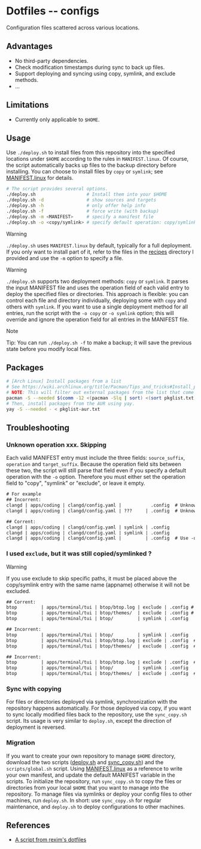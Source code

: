 # Dotfiles -- configs

Configuration files scattered across various locations.

## Advantages

- No third-party dependencies.
- Check modification timestamps during sync to back up files.
- Support deploying and syncing using copy, symlink, and exclude methods.
- ...

## Limitations

- Currently only applicable to `$HOME`.

## Usage

Use `./deploy.sh` to install files from this repository into the specified locations under `$HOME` according to the rules in `MANIFEST.linux`.
Of course, the script automatically backs up files to the backup directory before installing.
You can choose to install files by `copy` or `symlink`; see [MANIFEST.linux](./MANIFEST.linux) for details.

```sh
# The script provides several options.
./deploy.sh                   # Install them into your $HOME
./deploy.sh -d                # show sources and targets
./deploy.sh -h                # only offer help info
./deploy.sh -f                # force write (with backup)
./deploy.sh -m <MANIFEST>     # specify a manifest file
./deploy.sh -o <copy/symlink> # specify default operation: copy/symlink

```

> [!WARNING]
> `./deploy.sh` uses `MANIFEST.linux` by default, typically for a full deployment. If you only want to install part of it,
> refer to the files in the [recipes](./recipes/) directory I provided and use the `-m` option to specify a file.

> [!WARNING]
> `./deploy.sh` supports two deployment methods: `copy` or `symlink`. It parses the input MANIFEST file and uses the operation field
> of each valid entry to deploy the specified files or directories. This approach is flexible: you can control each file and
> directory individually, deploying some with `copy` and others with `symlink`.
> If you want to use a single deployment method for all entries, run the script with the `-o copy` or `-o symlink` option;
> this will override and ignore the operation field for all entries in the MANIFEST file.

> [!NOTE]
> Tip: You can run `./deploy.sh -f` to make a backup; it will save the previous state before you modify local files.

## Packages

```sh
# [Arch Linux] Install packages from a list
# See https://wiki.archlinux.org/title/Pacman/Tips_and_tricks#Install_packages_from_a_list
# NOTE: This will filter out external packages from the list that come from the AUR or are installed locally.
pacman -S --needed $(comm -12 <(pacman -Slq | sort) <(sort pkglist.txt))
# Then, install packages from the AUR using yay.
yay -S --needed - < pkglist-aur.txt
```

## Troubleshooting

### Unknown operation xxx. Skipping

Each valid MANIFEST entry must include the three fields: `source_suffix`, `operation` and `target_suffix`. Because the operation field sits between these two, the script will still parse that field even if you specify a default operation with the `-o` option. Therefore you must either set the operation field to "copy", "symlink" or "exclude", or leave it empty.

```txt
# For example
## Incorrent:
clangd | apps/coding | clangd/config.yaml |           .config  # Unknown operation clangd/config.yaml
clangd | apps/coding | clangd/config.yaml | ???     | .config  # Unknown operation ???.

## Corrent:
clangd | apps/coding | clangd/config.yaml | symlink | .config
clangd | apps/coding | clangd/config.yaml | symlink | .config
clangd | apps/coding | clangd/config.yaml |         | .config  # Use -o option
```

### I used `exclude`, but it was still copied/symlinked ?

> [!WARNING]
> If you use exclude to skip specific paths, it must be placed above the copy/symlink entry with the same name (appname)
> otherwise it will not be excluded.

```txt
## Corrent:
btop         | apps/terminal/tui | btop/btop.log | exclude | .config # OK
btop         | apps/terminal/tui | btop/themes/  | exclude | .config # OK
btop         | apps/terminal/tui | btop/         | symlink | .config

## Incorrent:
btop         | apps/terminal/tui | btop/         | symlink | .config
btop         | apps/terminal/tui | btop/btop.log | exclude | .config  # still be copied/symlinked
btop         | apps/terminal/tui | btop/themes/  | exclude | .config  # still be copied/symlinked

## Incorrent:
btop         | apps/terminal/tui | btop/btop.log | exclude | .config  # OK
btop         | apps/terminal/tui | btop/         | symlink | .config
btop         | apps/terminal/tui | btop/themes/  | exclude | .config  # still be copied/symlinked
```

### Sync with copying

For files or directories deployed via symlink, synchronization with the repository happens automatically. For those deployed via copy, if you want to sync locally modified files back to the repository, use the `sync_copy.sh` script. Its usage is very similar to `deploy.sh`, except the direction of deployment is reversed.

### Migration

If you want to create your own repository to manage `$HOME` directory, download the two scripts ([deploy.sh](./deploy.sh) and [sync_copy.sh](./sync_copy.sh)) and the `scripts/global.sh` script. Using [MANIFEST.linux](./MANIFEST.linux) as a reference to write your own manifest, and update the default MANIFEST variable in the scripts. To initialize the repository, run `sync_copy.sh` to copy the files or directories from your local `$HOME` that you want to manage into the repository. To manage files via symlinks or deploy your config files to other machines, run `deploy.sh`. In short: use `sync_copy.sh` for regular maintenance, and `deploy.sh` to deploy configurations to other machines.

## References

- [A script from rexim's dotfiles](https://github.com/rexim/dotfiles/blob/master/deploy.sh)
